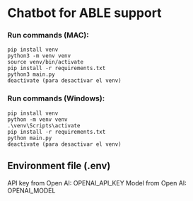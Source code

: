 # Chatbot for ABLE support

### Run commands (MAC):

```
pip install venv
python3 -m venv venv
source venv/bin/activate
pip install -r requirements.txt
python3 main.py
deactivate (para desactivar el venv)
```

### Run commands (Windows):

```
pip install venv
python -m venv venv
.\venv\Scripts\activate
pip install -r requirements.txt
python main.py
deactivate (para desactivar el venv)
```

## Environment file (.env)
API key from Open AI: OPENAI_API_KEY
Model from Open AI: OPENAI_MODEL
